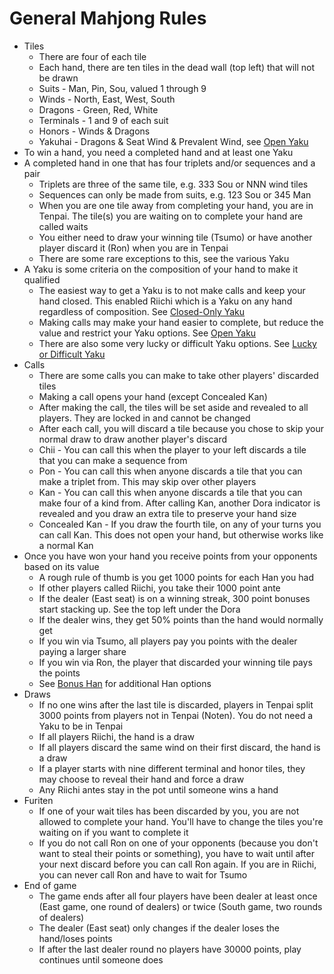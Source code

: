 # General Mahjong Rules

* Tiles
  * There are four of each tile
  * Each hand, there are ten tiles in the dead wall (top left) that will not be drawn
  * Suits - Man, Pin, Sou, valued 1 through 9
  * Winds - North, East, West, South
  * Dragons - Green, Red, White
  * Terminals - 1 and 9 of each suit
  * Honors - Winds & Dragons
  * Yakuhai - Dragons & Seat Wind & Prevalent Wind, see [Open Yaku](README-open-yaku.md)
* To win a hand, you need a completed hand and at least one Yaku
* A completed hand in one that has four triplets and/or sequences and a pair
  * Triplets are three of the same tile, e.g. 333 Sou or NNN wind tiles
  * Sequences can only be made from suits, e.g. 123 Sou or 345 Man
  * When you are one tile away from completing your hand, you are in Tenpai.  The tile(s)
    you are waiting on to complete your hand are called waits
  * You either need to draw your winning tile (Tsumo) or have another player discard
    it (Ron) when you are in Tenpai
  * There are some rare exceptions to this, see the various Yaku
* A Yaku is some criteria on the composition of your hand to make it qualified
  * The easiest way to get a Yaku is to not make calls and keep your hand closed.
    This enabled Riichi which is a Yaku on any hand regardless of composition.
    See [Closed-Only Yaku](README-closed-only-yaku.md)
  * Making calls may make your hand easier to complete, but reduce the value and restrict
    your Yaku options.  See [Open Yaku](README-open-yaku.md)
  * There are also some very lucky or difficult Yaku options.
    See [Lucky or Difficult Yaku](README-lucky-or-difficult-yaku.md)
* Calls
  * There are some calls you can make to take other players' discarded tiles
  * Making a call opens your hand (except Concealed Kan)
  * After making the call, the tiles will be set aside and revealed to all players.  They
    are locked in and cannot be changed
  * After each call, you will discard a tile because you chose to skip your normal draw
    to draw another player's discard
  * Chii - You can call this when the player to your left discards a tile that you can
    make a sequence from
  * Pon - You can call this when anyone discards a tile that you can make a triplet from.
    This may skip over other players
  * Kan - You can call this when anyone discards a tile that you can make four of a kind
    from.  After calling Kan, another Dora indicator is revealed and you draw an extra
    tile to preserve your hand size
  * Concealed Kan - If you draw the fourth tile, on any of your turns you can call Kan.
    This does not open your hand, but otherwise works like a normal Kan
* Once you have won your hand you receive points from your opponents based on its value
  * A rough rule of thumb is you get 1000 points for each Han you had
  * If other players called Riichi, you take their 1000 point ante
  * If the dealer (East seat) is on a winning streak, 300 point bonuses start stacking up.
    See the top left under the Dora
  * If the dealer wins, they get 50% points than the hand would normally get
  * If you win via Tsumo, all players pay you points with the dealer paying a larger share
  * If you win via Ron, the player that discarded your winning tile pays the points
  * See [Bonus Han](README-bonus-han.md) for additional Han options
* Draws
  * If no one wins after the last tile is discarded, players in Tenpai split 3000 points
    from players not in Tenpai (Noten).  You do not need a Yaku to be in Tenpai
  * If all players Riichi, the hand is a draw
  * If all players discard the same wind on their first discard, the hand is a draw
  * If a player starts with nine different terminal and honor tiles, they may choose
    to reveal their hand and force a draw
  * Any Riichi antes stay in the pot until someone wins a hand
* Furiten
  * If one of your wait tiles has been discarded by you, you are not allowed to complete
    your hand.  You'll have to change the tiles you're waiting on if you want to complete
    it
  * If you do not call Ron on one of your opponents (because you don't want to steal
    their points or something), you have to wait until after your next discard before
    you can call Ron again.  If you are in Riichi, you can never call Ron and have to
    wait for Tsumo
* End of game
  * The game ends after all four players have been dealer at least once (East game,
    one round of dealers) or twice (South game, two rounds of dealers)
  * The dealer (East seat) only changes if the dealer loses the hand/loses points
  * If after the last dealer round no players have 30000 points, play continues until
    someone does
